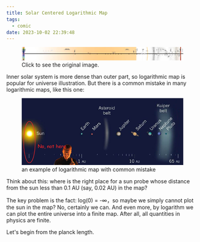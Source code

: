```yaml
---
title: Solar Centered Logarithmic Map
tags:
  - comic
date: 2023-10-02 22:39:48
---
```




<figure>
	<picture>
		<a href="/images/solar-log-scale-horizental.png">
			<img src="/images/solar-log-scale-thumb.jpg" alt="solar centered logarithmic map thumb" />
		</a>
	</picture>
	<figcaption>
		Click to see the original image.
	</figcaption>
</figure>

<!-- more -->


Inner solar system is more dense than outer part, so logarithmic map is popular for universe illustration.
But there is a common mistake in many logarithmic maps, like this one:


<figure>
	<picture>
		<img src="/images/solar-log-wrong.jpg" alt="solar-log-wrong" />
	</picture>
	<figcaption>
		an example of logarithmic map with common mistake
	</figcaption>
</figure>


Think about this: where is the right place for a sun probe whose distance from the sun less than 0.1 AU (say, 0.02 AU) in the map?

The key problem is the fact: log(0) = -∞，so maybe we simply cannot plot the sun in the map?
No, certainly we can.
And even more, by logarithm we can plot the entire universe into a finite map.
After all, all quantities in physics are finite.

Let's begin from the planck length.

<figure>
	<picture>
		<svg xmlns="http://www.w3.org/2000/svg" width="665" height="12600" viewBox="0 0 665 12600" xmlns:xlink="http://www.w3.org/1999/xlink"aria-hidden="true" style="max-width: 100%" preserveAspectRatio="xMinYMin meet">
			<g transform="rotate(90 332.5 332.5)">
				<image href="/images/solar-log-scale-horizental.png" x="0" y="0" width="12600" height="665" />
			</g>
		</svg>
	</picture>
	<figcaption>
	</figcaption>
</figure>

[^1] [^2] [^3] [^4] [^5]


[^1]: Considering the [T-duality](https://en.wikipedia.org/wiki/T-duality), space in scale less than 1 planck length may be equal to that greater than 1 planck length (R <=> 1/R). So God may be homeless in that case.
[^2]: The vast blank area hints that the present theory may omit some significant existences.
[^3]: Notice that woman is on the right, so she is taller in fact.
[^4]: I bet you live here now.
[^5]: Here I adopt the theory of [Eternal inflation](https://en.wikipedia.org/wiki/Eternal_inflation)
